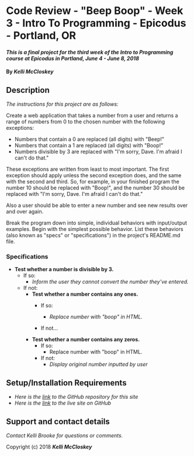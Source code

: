 # Code Review - "Beep Boop" - Week 3 - Intro To Programming - Epicodus - Portland, OR

#### _This is a final project for the third week of the Intro to Programming course at Epicodus in Portland, June 4 - June 8, 2018_

#### By _**Kelli McCloskey**_

## Description

_The instructions for this project are as follows:_

Create a web application that takes a number from a user and returns a range of numbers from 0 to the chosen number with the following exceptions:

* Numbers that contain a 0 are replaced (all digits) with "Beep!"
* Numbers that contain a 1 are replaced (all digits) with "Boop!"
* Numbers divisible by 3 are replaced with "I'm sorry, Dave. I'm afraid I can't do that."

These exceptions are written from least to most important. The first exception should apply unless the second exception does, and the same with the second and third. So, for example, in your finished program the number 10 should be replaced with "Boop!", and the number 30 should be replaced with "I'm sorry, Dave. I'm afraid I can't do that."

Also a user should be able to enter a new number and see new results over and over again.

Break the program down into simple, individual behaviors with input/output examples. Begin with the simplest possible behavior. List these behaviors (also known as "specs" or "specifications") in the project's README.md file.

### Specifications
* **Test whether a number is divisible by 3.**
  * If so:
    * _Inform the user they cannot convert the number they've entered._ 
  * If not:
    * **Test whether a number contains any ones.**
      * If so:
        * _Replace number with "boop" in HTML._

      * If not...
    * **Test whether a number contains any zeros.**
      * If so:
        * Replace number with "boop" in HTML.
      * If not:
        * _Display original number inputted by user_


## Setup/Installation Requirements

* _Here is the [link](https://github.com/kellibrooke/code-review-week3) to the GitHub repository for this site_
* _Here is the [link](https://kellibrooke.github.io/code-review-week3/) to the live site on GitHub_

## Support and contact details

_Contact Kelli Brooke for questions or comments._


Copyright (c) 2018 **_Kelli McCloskey_**
